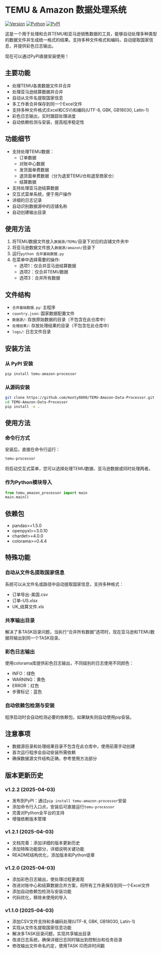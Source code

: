 # TEMU & Amazon 数据处理系统

[![Version](https://img.shields.io/badge/版本-v1.2.2-blue)](https://github.com/monty8800/TEMU-Amazon-Data-Processor/releases/tag/v1.2.2)
[![Python](https://img.shields.io/badge/Python-3.8%2B-brightgreen)](https://www.python.org/)
[![PyPI](https://img.shields.io/pypi/v/temu-amazon-processor)](https://pypi.org/project/temu-amazon-processor/)

这是一个用于处理和合并TEMU和亚马逊销售数据的工具，能够自动处理多种类型的数据文件并生成统一格式的结果。支持多种文件格式和编码，自动提取国家信息，并提供彩色日志输出。

现在可以通过PyPI直接安装使用！

## 主要功能

- 处理TEMU各类数据文件并合并
- 处理亚马逊结算数据并合并
- 自动从文件名提取国家信息
- 多工作表合并保存到同一个Excel文件
- 支持多种文件格式(Excel和CSV)和编码(UTF-8, GBK, GB18030, Latin-1)
- 彩色日志输出，实时跟踪处理进度
- 自动依赖检测与安装，提高程序稳定性

## 功能细节

- 支持处理TEMU数据：
  - 订单数据
  - 对账中心数据
  - 发货面单费数据
  - 退货面单费数据（分为退至TEMU仓和退至商家仓）
  - 结算数据
- 支持处理亚马逊结算数据
- 交互式菜单系统，便于用户操作
- 详细的日志记录
- 自动识别数据源中的店铺名称
- 自动创建输出目录

## 使用方法

1. 将TEMU数据文件放入`数据源/TEMU/`目录下对应的店铺文件夹中
2. 将亚马逊数据文件放入`数据源/amazon/`目录下
3. 运行`python 合并基础数据.py`
4. 在菜单中选择需要的操作:
   - 选项1：仅合并亚马逊结算数据
   - 选项2：仅合并TEMU数据
   - 选项3：合并所有数据

## 文件结构

- `合并基础数据.py`: 主程序
- `country.json`: 国家数据配置文件
- `数据源/`: 存放原始数据的目录（不包含在此仓库中）
- `处理结果/`: 存放处理结果的目录（不包含在此仓库中）
- `logs/`: 日志文件目录

## 安装方法

### 从 PyPI 安装

```bash
pip install temu-amazon-processor
```

### 从源码安装

```bash
git clone https://github.com/monty8800/TEMU-Amazon-Data-Processor.git
cd TEMU-Amazon-Data-Processor
pip install -e .
```

## 使用方法

### 命令行方式

安装后，直接在命令行运行：

```bash
temu-processor
```

将启动交互式菜单，您可以选择处理TEMU数据、亚马逊数据或同时处理两者。

### 作为Python模块导入

```python
from temu_amazon_processor import main
main.main()
```

## 依赖包

- pandas>=1.5.0
- openpyxl>=3.0.10
- chardet>=4.0.0
- colorama>=0.4.4

## 特殊功能

### 自动从文件名提取国家信息
系统可以从文件名或路径中自动提取国家信息，支持多种格式：
- 订单导出-美国.csv
- 订单-US.xlsx
- UK_结算文件.xls

### 共享输出目录
解决了多TASK目录问题，当执行“合并所有数据”选项时，现在亚马逊和TEMU数据将输出到同一个TASK目录。

### 彩色日志输出
使用colorama库提供彩色日志输出，不同级别的日志使用不同颜色：
- INFO：绿色
- WARNING：黄色
- ERROR：红色
- 步骤标记：蓝色

### 自动依赖包检测与安装
程序启动时会自动检测必要的依赖包，如果缺失则自动使用pip安装。

## 注意事项

- 数据源目录和处理结果目录不包含在此仓库中，使用前需手动创建
- 首次运行程序会自动安装所需依赖
- 确保数据源文件结构正确，参考使用方法部分

## 版本更新历史

### v1.2.2 (2025-04-03)
- 发布到PyPI：通过`pip install temu-amazon-processor`安装
- 添加命令行入口点，安装后可直接运行`temu-processor`
- 完善对Python全平台的支持
- 增强依赖版本管理

### v1.2.1 (2025-04-03)
- 文档完善：添加详细的版本更新历史
- 添加特殊功能部分，详细说明关键功能
- README结构优化，添加版本和Python徒章

### v1.2.0 (2025-04-03)
- 添加彩色日志输出，使处理过程更直观
- 改进对账中心和结算数据合并方案，将所有工作表保存到同一个Excel文件
- 添加自动依赖包检测与安装功能
- 代码优化，移除未使用的导入

### v1.1.0 (2025-04-03)
- 添加CSV文件支持和多编码处理(UTF-8, GBK, GB18030, Latin-1)
- 实现从文件名提取国家信息功能
- 解决多TASK目录问题，实现共享输出目录
- 改进日志系统，确保详细日志同时输出到控制台和任务目录
- 修改输出文件命名约定，使用TASK ID而非时间戳
